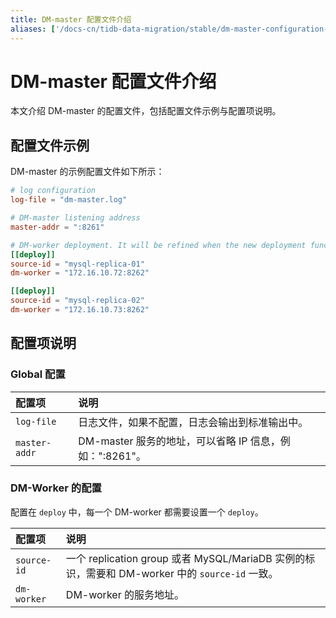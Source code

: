 ```yaml
---
title: DM-master 配置文件介绍
aliases: ['/docs-cn/tidb-data-migration/stable/dm-master-configuration-file/','/docs-cn/tidb-data-migration/v1.0/dm-master-configuration-file/','/docs-cn/dev/reference/tools/data-migration/configure/dm-master-configuration-file/','/docs-cn/v3.1/reference/tools/data-migration/configure/dm-master-configuration-file/','/docs-cn/v3.0/reference/tools/data-migration/configure/dm-master-configuration-file/','/docs-cn/v2.1/reference/tools/data-migration/configure/dm-master-configuration-file/','/docs-cn/stable/reference/tools/data-migration/configure/dm-master-configuration-file/']
---
```


# DM-master 配置文件介绍

本文介绍 DM-master 的配置文件，包括配置文件示例与配置项说明。

## 配置文件示例

DM-master 的示例配置文件如下所示：

```toml
# log configuration
log-file = "dm-master.log"

# DM-master listening address
master-addr = ":8261"

# DM-worker deployment. It will be refined when the new deployment function is available.
[[deploy]]
source-id = "mysql-replica-01"
dm-worker = "172.16.10.72:8262"

[[deploy]]
source-id = "mysql-replica-02"
dm-worker = "172.16.10.73:8262"
```

## 配置项说明

### Global 配置

| 配置项        | 说明                                    |
| :------------ | :--------------------------------------- |
| `log-file` | 日志文件，如果不配置，日志会输出到标准输出中。 |
| `master-addr` | DM-master 服务的地址，可以省略 IP 信息，例如：":8261"。 |

### DM-Worker 的配置

配置在 `deploy` 中，每一个 DM-worker 都需要设置一个 `deploy`。

| 配置项        | 说明                                    |
| :------------ | :--------------------------------------- |
| `source-id` | 一个 replication group 或者 MySQL/MariaDB 实例的标识，需要和 DM-worker 中的 `source-id` 一致。 |
| `dm-worker` | DM-worker 的服务地址。 |
